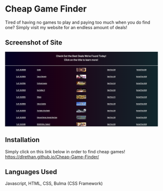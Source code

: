 # Cheap Game Finder

Tired of having no games to play and paying too much when you do find one?
Simply visit my website for an endless amount of deals!

## Screenshot of Site

![Site](./assets/img/cheapGameFinder.png)

## Installation

Simply click on this link below in order to find cheap games!
https://dlrethan.github.io/Cheap-Game-Finder/

## Languages Used

Javascript, HTML, CSS, Bulma (CSS Framework)

